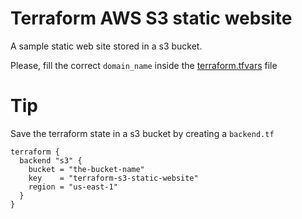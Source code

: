 # Terraform AWS S3 static website

A sample static web site stored in a s3 bucket.

Please, fill the correct `domain_name` inside the [terraform.tfvars](terraform.tfvars) file 

# Tip

Save the terraform state in a s3 bucket by creating a `backend.tf`

```
terraform {
  backend "s3" {
    bucket = "the-bucket-name"
    key    = "terraform-s3-static-website"
    region = "us-east-1"
  }
}
```
